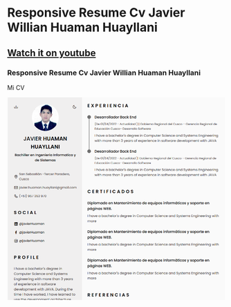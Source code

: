 # Responsive Resume Cv Javier Willian Huaman Huayllani
## [Watch it on youtube]()
### Responsive Resume Cv Javier Willian Huaman Huayllani
Mi CV

![Resume cv](/preview.png)
